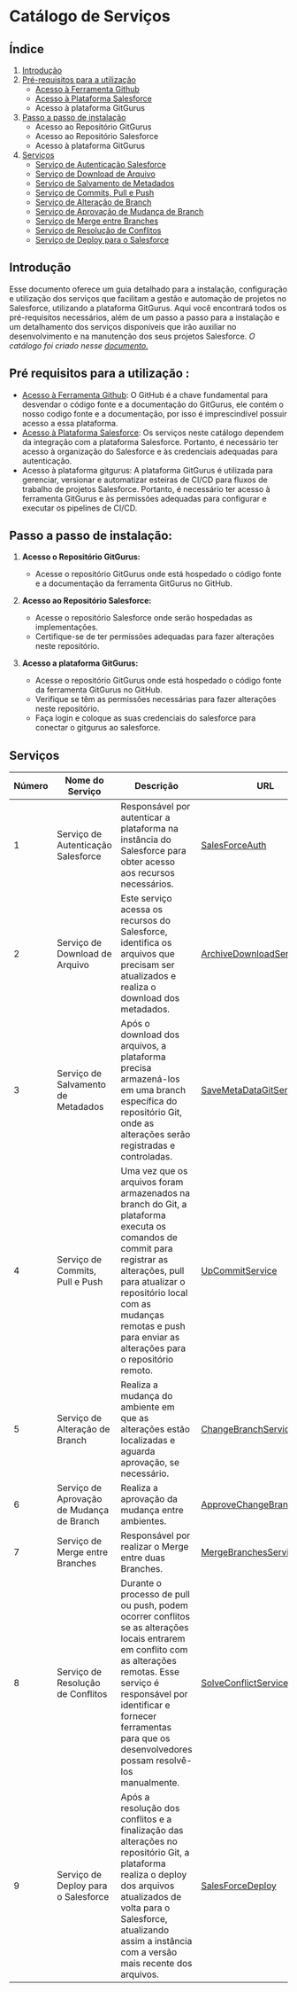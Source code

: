 # Catálogo de Serviços

## Índice
1. [Introdução](#introdução)
2. [Pré-requisitos para a utilização](#pré-requisitos-para-a-utilização)
   - [Acesso à Ferramenta Github](https://github.com/)
   - [Acesso à Plataforma Salesforce](https://www.salesforce.com/br/)
   - Acesso à plataforma GitGurus
3. [Passo a passo de instalação](#passo-a-passo-de-instalação)
   - Acesso ao Repositório GitGurus
   - Acesso ao Repositório Salesforce
   - Acesso à plataforma GitGurus
4. [Serviços](#serviços)
   - [Serviço de Autenticação Salesforce](https://api.authentication.mockservice.com/salesforceauth)
   - [Serviço de Download de Arquivo](https://api.metadatafiles.mockservice.com/archivedownloadservice)
   - [Serviço de Salvamento de Metadados](https://api.metadatafiles.mockservice.com/savemetadatagitservice)
   - [Serviço de Commits, Pull e Push](https://api.codebranching.mockservice.com/upcommitservice)
   - [Serviço de Alteração de Branch](https://api.codebranching.mockservice.com/changebranchservice)
   - [Serviço de Aprovação de Mudança de Branch](https://api.codebranching.mockservice.com/approvechangebranchservice)
   - [Serviço de Merge entre Branches](https://api.codebranching.mockservice.com/mergebranchesservice)
   - [Serviço de Resolução de Conflitos](https://api.codebranching.mockservice.com/solveconflictservice)
   - [Serviço de Deploy para o Salesforce](https://api.authentication.mockservice.com/salesforcedeploy)


## Introdução
Esse documento oferece um guia detalhado para a instalação, configuração e utilização dos serviços que facilitam a gestão e automação de projetos no Salesforce, utilizando a plataforma GitGurus. Aqui você encontrará todos os pré-requisitos necessários, além de um passo a passo para a instalação e um detalhamento dos serviços disponíveis que irão auxiliar no desenvolvimento e na manutenção dos seus projetos Salesforce.
_O catálogo foi criado nesse [documento.](https://docs.google.com/spreadsheets/d/1W6lSz_4MCrOeHWnuRxz7cRGzkLD3wWfW3w-GkIp3qXA/edit?usp=sharing)_



## Pré requisitos para a utilização :
 -   [Acesso à Ferramenta Github](https://github.com/): O GitHub é a chave fundamental para desvendar o código fonte e a documentação do GitGurus, ele contém o nosso codigo fonte e a documentação, por isso é imprescindível possuir acesso a essa plataforma.
 -   [Acesso à Plataforma Salesforce](https://www.salesforce.com/br/): Os serviços neste catálogo dependem da integração com a plataforma Salesforce. Portanto, é necessário ter acesso à organização do Salesforce e às credenciais adequadas para autenticação.
 -   Acesso à plataforma gitgurus: A plataforma GitGurus é utilizada para gerenciar, versionar e automatizar esteiras de CI/CD para fluxos de trabalho de projetos Salesforce. Portanto, é necessário ter acesso à ferramenta GitGurus e às permissões adequadas para configurar e executar os pipelines de CI/CD.

## Passo a passo de instalação:

1. **Acesso o Repositório GitGurus:**
    - Acesse o repositório GitGurus onde está hospedado o código fonte e a documentação da ferramenta GitGurus no GitHub.

2. **Acesso ao Repositório Salesforce:**
   - Acesse o repositório Salesforce onde serão hospedadas as implementações.
   - Certifique-se de ter permissões adequadas para fazer alterações neste repositório.

3. **Acesso a plataforma GitGurus:**
   - Acesse o repositório GitGurus onde está hospedado o código fonte da ferramenta GitGurus no GitHub.
   - Verifique se têm as permissões necessárias para fazer alterações neste repositório.
   - Faça login e coloque as suas credenciais do salesforce para conectar o gitgurus ao salesforce.

## Serviços

| Número | Nome do Serviço                        | Descrição                                                                                     | URL                                                                                                                  |
|--------|----------------------------------------|-----------------------------------------------------------------------------------------------|----------------------------------------------------------------------------------------------------------------------|
| 1      | Serviço de Autenticação Salesforce     | Responsável por autenticar a plataforma na instância do Salesforce para obter acesso aos recursos necessários.     | [SalesForceAuth](https://api.authentication.mockservice.com/salesforceauth)                                         |
| 2      | Serviço de Download de Arquivo         | Este serviço acessa os recursos do Salesforce, identifica os arquivos que precisam ser atualizados e realiza o download dos metadados. | [ArchiveDownloadService](https://api.metadatafiles.mockservice.com/archivedownloadservice)                         |
| 3      | Serviço de Salvamento de Metadados     | Após o download dos arquivos, a plataforma precisa armazená-los em uma branch específica do repositório Git, onde as alterações serão registradas e controladas. | [SaveMetaDataGitService](https://api.metadatafiles.mockservice.com/savemetadatagitservice)                         |
| 4      | Serviço de Commits, Pull e Push        | Uma vez que os arquivos foram armazenados na branch do Git, a plataforma executa os comandos de commit para registrar as alterações, pull para atualizar o repositório local com as mudanças remotas e push para enviar as alterações para o repositório remoto. | [UpCommitService](https://api.codebranching.mockservice.com/upcommitservice)                                         |
| 5      | Serviço de Alteração de Branch         | Realiza a mudança do ambiente em que as alterações estão localizadas e aguarda aprovação, se necessário. | [ChangeBranchService](https://api.codebranching.mockservice.com/changebranchservice)                                 |
| 6      | Serviço de Aprovação de Mudança de Branch | Realiza a aprovação da mudança entre ambientes.                                                  | [ApproveChangeBranchService](https://api.codebranching.mockservice.com/approvechangebranchservice)                   |
| 7      | Serviço de Merge entre Branches        | Responsável por realizar o Merge entre duas Branches.                                             | [MergeBranchesService](https://api.codebranching.mockservice.com/mergebranchesservice)                               |
| 8      | Serviço de Resolução de Conflitos      | Durante o processo de pull ou push, podem ocorrer conflitos se as alterações locais entrarem em conflito com as alterações remotas. Esse serviço é responsável por identificar e fornecer ferramentas para que os desenvolvedores possam resolvê-los manualmente. | [SolveConflictService](https://api.codebranching.mockservice.com/solveconflictservice)                               |
| 9      | Serviço de Deploy para o Salesforce    | Após a resolução dos conflitos e a finalização das alterações no repositório Git, a plataforma realiza o deploy dos arquivos atualizados de volta para o Salesforce, atualizando assim a instância com a versão mais recente dos arquivos. | [SalesForceDeploy](https://api.authentication.mockservice.com/salesforcedeploy)                                   |

